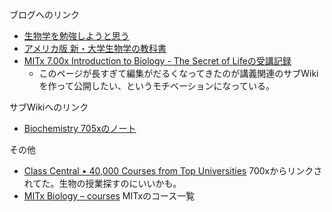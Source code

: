 
ブログへのリンク
- [生物学を勉強しようと思う](https://karino2.github.io/2021/06/11/biology.html)
- [アメリカ版 新・大学生物学の教科書](https://karino2.github.io/2021/06/21/biology_text_bluebacks.html)
- [MITx 7.00x Introduction to Biology - The Secret of Lifeの受講記録](https://karino2.github.io/2021/07/19/the_secret_of_life.html)
   - このページが長すぎて編集がだるくなってきたのが講義関連のサブWikiを作って公開したい、というモチベーションになっている。

サブWikiへのリンク
- [Biochemistry 705xのノート](https://karino2.github.io/Biochemistry705x/Home)

その他
- [Class Central • 40,000 Courses from Top Universities](https://www.classcentral.com/) 700xからリンクされてた。生物の授業探すのにいいかも。
- [MITx Biology – courses](http://web.mit.edu/mitxbio/courses.html) MITxのコース一覧
